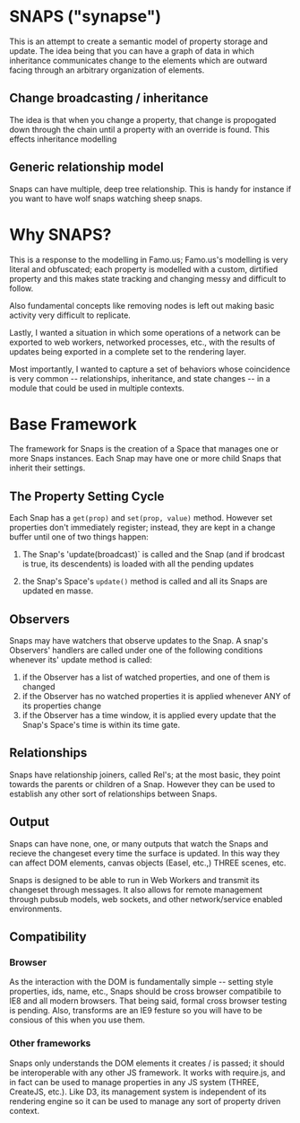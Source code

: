 # SNAPS ("synapse")

This is an attempt to create a semantic model of property storage and update. The idea being that you can have a
graph of data in which inheritance communicates change to the elements which are outward facing through an arbitrary
organization of elements.

## Change broadcasting / inheritance

The idea is that when you change a property, that change is propogated down through the chain until a property with an
override is found. This effects inheritance modelling

## Generic relationship model

Snaps can have multiple, deep tree relationship.
This is handy for instance if you want to have wolf snaps watching sheep snaps.

# Why SNAPS?

This is a response to the modelling in Famo.us; Famo.us's modelling is very literal and obfuscated; each
property is modelled with a custom, dirtified property and this makes state tracking and changing messy and
difficult to follow.

Also fundamental concepts like removing nodes is left out making basic activity very difficult to replicate.

Lastly, I wanted a situation in which some operations of a network can be exported to web workers, networked
processes, etc., with the results of updates being exported in a complete set to the rendering layer.

Most importantly, I wanted to capture a set of behaviors whose coincidence is very common --
relationships, inheritance, and state changes --
in a module that could be used in multiple contexts.

# Base Framework

The framework for Snaps is the creation of a Space that manages one or more Snaps instances. Each Snap may have one or more
child Snaps that inherit their settings.

## The Property Setting Cycle

Each Snap has a `get(prop)` and `set(prop, value)` method. However set properties don't immediately register; instead,
they are kept in a change buffer until one of two things happen:

1. The Snap's 'update(broadcast)` is called and the Snap (and if brodcast is true, its descendents) is loaded with all
the pending updates

2. the Snap's Space's `update()` method is called and all its Snaps are updated en masse.

## Observers

Snaps may have watchers that observe updates to the Snap. A snap's Observers' handlers are called under one of the following
conditions whenever its' update method is called:

1. if the Observer has a list of watched properties, and one of them is changed
2. if the Observer has no watched properties it is applied whenever ANY of its properties change
3. if the Observer has a time window, it is applied every update that the Snap's Space's time is within its time gate.

## Relationships

Snaps have relationship joiners, called Rel's; at the most basic, they point towards the parents or children of a Snap.
However they can be used to establish any other sort of relationships between Snaps.

## Output

Snaps can have none, one, or many outputs that watch the Snaps and recieve the changeset every time the surface is updated.
In this way they can affect DOM elements, canvas objects (Easel, etc.,) THREE scenes, etc.

Snaps is designed to be able to run in Web Workers and transmit its changeset through messages. It also allows for
remote management through pubsub models, web sockets, and other network/service enabled environments.

## Compatibility

### Browser

As the interaction with the DOM is fundamentally simple -- setting style properties, ids, name, etc., Snaps should
be cross browser compatibile to IE8 and all modern browsers. That being said, formal cross browser testing is pending.
Also, transforms are an IE9 festure so you will have to be consious of this when you use them.

### Other frameworks

Snaps only understands the DOM elements it creates / is passed; it should be interoperable with any other JS
framework. It works with require.js, and in fact can be used to manage properties in any JS system (THREE,
CreateJS, etc.). Like D3, its management system is independent of its rendering engine so it can be used to manage
any sort of property driven context.